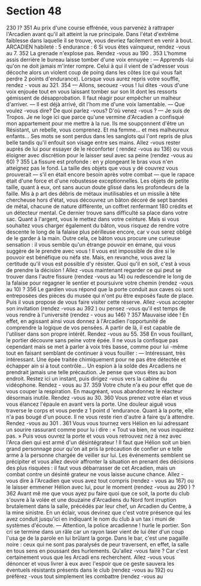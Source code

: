 # Section 48

230 )?
351
Au prix d'une course effrénée, vous parvenez à rattraper
l'Arcadien avant qu'il ait atteint la rue principale. Dans l'état
d'extrême faiblesse dans laquelle il se trouve, vous devriez
facilement en venir à bout.
ARCADIEN  habileté  : 5 endurance  : 6
Si vous êtes vainqueur, rendez -vous au 7.
352
La grenade n'explose pas. Rendez -vous au 190 .
353
L'homme assis derrière le bureau laisse tomber d'une voix
ennuyée :
— Apprends -lui qu'on ne doit jamais m'inter rompre.
Celui à qui il vient de s'adresser vous décoche alors un violent
coup de poing dans les côtes (ce qui vous fait perdre 2 points
d'endurance).  Lorsque vous aurez repris votre souffle, rendez -
vous au 321.
354
— Allons, secouez -vous ! lui dites -vous d'une voix enjouée tout
en vous laissant tomber sur son lit dont les ressorts gémissent de
désapprobation. Il faut réagir pour empêcher un malheur
d'arriver.
— Il est déjà arrivé, dit l'hom me d'une voix lamentable.
— Que voulez -vous dire? De quoi parlez -vous? D'où venez -vous ?
— Je suis de Tropos. Je ne loge ici que parce qu'une vermine
d'Arcadien a confisqué mon appartement pour me mettre à la
rue. Ils me soupçonnent d'être un Résistant, un  rebelle, vous
comprenez. Et ma femme... et mes malheureux enfants... Ses
mots se sont perdus dans les sanglots qui l'ont repris de plus
belle tandis qu'il enfouit son visage entre ses mains. Allez -vous
rester auprès de lui pour essayer de le réconforter ( rendez -vous
au 136) ou vous éloigner avec discrétion pour le laisser seul avec
sa peine (rendez -vous au 60) ?
355
La fissure est profonde : en y plongeant le bras vous n'en
atteignez pas le fond. La taille des objets que vous y dé couvrez
vous prouverait — s'il en était encore besoin après votre combat
— que le rapace était d'une force et d'une robustesse
exceptionnelles. Les objets de petite taille, quant à eux, ont sans
aucun doute glissé dans les profondeurs de la faille. Mis à p art
des débris de métaux inutilisables et un missile à tête chercheuse
hors d'état, vous découvrez un bâton décoré de sept bandes de
métal, chacune de nature différente, un coffret renfermant 180
crédits et un détecteur mental. Ce  dernier trouve sans difficulté
sa place dans votre sac. Quant à l'argent, vous le mettez dans
votre ceinture. Mais si vous souhaitez vous charger également du
bâton, vous risquez de rendre votre descente le long de la falaise
plus périlleuse encore, car v ous serez obligé de le garder à la
main. Outre cela, ce bâton vous procure une curieuse sensation :
il vous semble qu'un étrange pouvoir en émane, qui vous suggère
de le prendre avec vous ! Il vous est impossible de dire si le
pouvoir est bénéfique ou néfa ste. Mais, en revanche, vous avez la
certitude qu'il vous est possible d'y résister. Quoi qu'il en soit,
c'est à vous de prendre la décision ! Allez -vous maintenant
regarder ce qui peut se trouver dans l'autre fissure (rendez -vous
au 14) ou redescendre le long de la falaise pour regagner le
sentier et poursuivre votre chemin (rendez -vous au 10) ?
356
Le gardien vous répond que la porte conduit aux caves où sont
entreposées des pièces du musée qui n'ont pu être exposés faute
de place. Puis il vous propose de  vous faire visiter cette réserve.
Allez -vous accepter son invitation (rendez -vous au 392 ) ou
pensez -vous qu'il est temps de vous rendre à l'université (rendez -
vous au 146) ?
357
Mauvaise idée ! En effet,  en agissant ainsi vous donnez à
l'Arcadien l'opportunité de comprendre la logique de vos
pensées. A partir de là, il est capable de l'utiliser dans son propre
intérêt. Rendez -vous au 55.
358
En vous fouillant, le portier découvre sans peine votre épée. Il  ne
vous la confisque pas cependant mais se met à parler à voix très
basse, comme pour lui -même tout en faisant semblant de
continuer à vous fouiller :
— Intéressant, très intéressant. Une épée traitée chimiquement
pour ne pas être détectée et échapper ain si à tout contrôle... Un
espion à la solde des  Arcadiens ne prendrait jamais une telle
précaution. Je pense que vous êtes au bon endroit. Restez ici un
instant, puis dirigez -vous vers la cabine du vidéophone. Rendez -
vous au 37.
359
Votre chute n'a eu pour effet que de vous couper la respiration.
En maugréant, vous abandonnez le réacteur désormais inutile.
Rendez -vous au 30.
360
Vous prenez votre élan et vous vous élancez l'épaule en avant
vers la porte. Une douleur aiguë vous traverse le corps et vous
perde z 1 point d 'endurance. Quant à la porte, elle n'a pas bougé
d'un pouce. Il ne vous reste rien d'autre à faire qu'à attendre.
Rendez -vous au 301 .
361
Vous vous tournez vers Hélion en lui adressant un sourire
rassurant comme pour lu i dire : « Tout va bien, ne vous inquiétez
pas. » Puis vous ouvrez la porte et vous vous retrouvez nez à nez
avec l'Arca dien qui est armé d'un désintégrateur ! Il faut que
Hélion soit un bien grand personnage pour qu'on ait pris la
précaution de confier un e telle arme à la personne chargée de
veiller sur lui. Les événements semblent se précipiter et vous
allez devoir affronter la situation en prenant des décisions des
plus risquées : il faut vous débarrasser de cet Arcadien, mais un
combat contre un désinté grateur ne vous laisse aucune chance.
Allez -vous dire à l'Arcadien que vous avez tout compris (rendez -
vous au 167) ou le laisser emmener Hélion avec lui, pour le
moment (rendez -vous au 290 ) ?
362
Avant mê me que vous ayez pu faire quoi que ce soit, la porte du
club s'ouvre à la volée et une douzaine d'Arcadiens du Nord font
irruption brutalement dans la salle, précédés par leur chef, un
Arcadien du Centre, à la mine sinistre. En un éclair, vous devinez
que c'est votre présence qui les avez conduit jusqu'ici en
indiquant le nom du club à un tax i muni de systèmes d'écoute.
— Attention, la police arcadienne ! hurle le portier. Son cri se
termine dans un râle car un rayon laser vient de lui ôter d'un
coup l'usa ge de la parole en lui brûlant la gorge. Dans le bar, c'est
une pagaille noire : ceux qui ne sont pas paralysés de peur
traversent, en effet, la salle en tous sens en poussant des
hurlements. Qu'allez -vous faire ? Car c'est certainement vous que
les Arcadi ens recherchent. Allez -vous vous dénoncer et vous
livrer à eux avec l'espoir que ce geste sauvera les éventuels
résistants présents dans le club (rendez -vous au 192) ou
préférez -vous tout simplement les combattre (rendez -vous au
